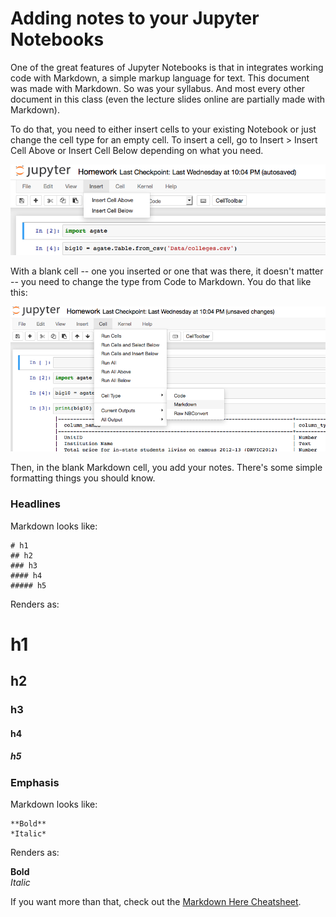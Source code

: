 # Adding notes to your Jupyter Notebooks

One of the great features of Jupyter Notebooks is that in integrates working code with Markdown, a simple markup language for text. This document was made with Markdown. So was your syllabus. And most every other document in this class (even the lecture slides online are partially made with Markdown).

To do that, you need to either insert cells to your existing Notebook or just change the cell type for an empty cell. To insert a cell, go to Insert > Insert Cell Above or Insert Cell Below depending on what you need.

![alt text](1.png "insert cell")

With a blank cell -- one you inserted or one that was there, it doesn't matter -- you need to change the type from Code to Markdown. You do that like this:

![alt text](2.png "change type")

Then, in the blank Markdown cell, you add your notes. There's some simple formatting things you should know.

### Headlines

Markdown looks like:

    # h1
    ## h2
    ### h3
    #### h4
    ##### h5

Renders as:

# h1
## h2
### h3
#### h4
##### h5

### Emphasis

Markdown looks like:

    **Bold**
    *Italic*

Renders as:

**Bold**  
*Italic*  

If you want more than that, check out the [Markdown Here Cheatsheet](https://github.com/adam-p/markdown-here/wiki/Markdown-Here-Cheatsheet).

